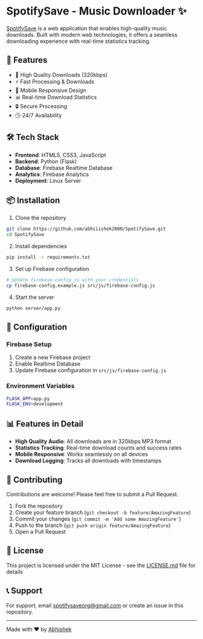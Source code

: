 # SpotifySave - Music Downloader ✨


[SpotifySave](https://spotifysave.com/) is a web application that enables high-quality music downloads. Built with modern web technologies, it offers a seamless downloading experience with real-time statistics tracking.

## 🚀 Features

- 🎵 High Quality Downloads (320kbps)
- ⚡ Fast Processing & Downloads
- 📱 Mobile Responsive Design
- 📊 Real-time Download Statistics
- 🔒 Secure Processing
- 🕒 24/7 Availability

## 🛠️ Tech Stack

- **Frontend**: HTML5, CSS3, JavaScript
- **Backend**: Python (Flask)
- **Database**: Firebase Realtime Database
- **Analytics**: Firebase Analytics
- **Deployment**: Linux Server

## 📦 Installation

1. Clone the repository
```bash
git clone https://github.com/abhiiishek2000/SpotifySave.git
cd SpotifySave
```

2. Install dependencies
```bash
pip install -r requirements.txt
```

3. Set up Firebase configuration
```bash
# Update firebase-config.js with your credentials
cp firebase-config.example.js src/js/firebase-config.js
```

4. Start the server
```bash
python server/app.py
```

## 🔧 Configuration

### Firebase Setup
1. Create a new Firebase project
2. Enable Realtime Database
3. Update Firebase configuration in `src/js/firebase-config.js`

### Environment Variables
```bash
FLASK_APP=app.py
FLASK_ENV=development
```

## 📊 Features in Detail

- **High Quality Audio**: All downloads are in 320kbps MP3 format
- **Statistics Tracking**: Real-time download counts and success rates
- **Mobile Responsive**: Works seamlessly on all devices
- **Download Logging**: Tracks all downloads with timestamps

## 🤝 Contributing

Contributions are welcome! Please feel free to submit a Pull Request.

1. Fork the repository
2. Create your feature branch (`git checkout -b feature/AmazingFeature`)
3. Commit your changes (`git commit -m 'Add some AmazingFeature'`)
4. Push to the branch (`git push origin feature/AmazingFeature`)
5. Open a Pull Request

## 📝 License

This project is licensed under the MIT License - see the [LICENSE.md](LICENSE.md) file for details

## 📞 Support

For support, email spotifysaveorg@gmail.com or create an issue in this repository.


---
Made with ❤️ by [Abhishek](https://github.com/abhiiishek2000)

